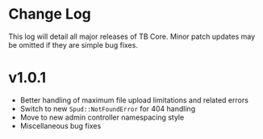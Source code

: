 # Change Log

This log will detail all major releases of TB Core. Minor patch updates may be omitted if they are simple bug fixes. 

# v1.0.1

- Better handling of maximum file upload limitations and related errors
- Switch to new `Spud::NotFoundError` for 404 handling
- Move to new admin controller namespacing style
- Miscellaneous bug fixes
